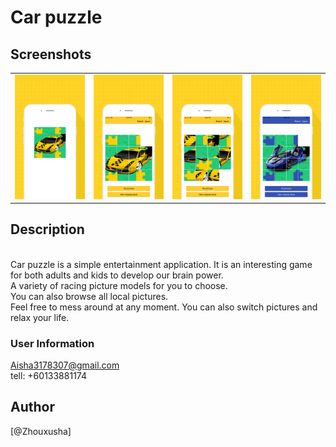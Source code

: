 # Car puzzle


## Screenshots

<table align="center" border="0">

<tr>
<td> <img src="https://raw.githubusercontent.com/Sunlixia111/CarPuzzle/master/IMH/1.JPG"> </td>
<td> <img src="https://raw.githubusercontent.com/Sunlixia111/CarPuzzle/master/IMH/2.JPG"> </td>
<td> <img src="https://raw.githubusercontent.com/Sunlixia111/CarPuzzle/master/IMH/3.JPG"> </td>
<td> <img src="https://raw.githubusercontent.com/Sunlixia111/CarPuzzle/master/IMH/4.JPG"> </td>
</tr>

<tr>

</tr>


</table>

## Description
<br>
Car puzzle is a simple entertainment application. It is an interesting game for both adults and kids to develop our brain power.
<br>
A variety of racing picture models for you to choose.
<br>
You can also browse all local pictures.
<br>
Feel free to mess around at any moment. You can also switch pictures and relax your life.
<br>


### User Information
Aisha3178307@gmail.com
<br>
tell: +60133881174



## Author

[@Zhouxusha]


